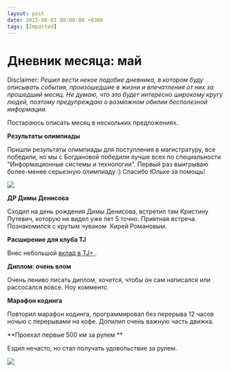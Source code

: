 ```yaml
---
layout: post
date: 2015-06-01 00:00:00 +0300
tags: [Imported]
---
```

# Дневник месяца: май

Disclaimer:
_Решил вести некое подобие дневника, в котором буду описывать события, произошедшие в жизни и впечатления от них за прошедший месяц. Не думаю, что это будет интересно широкому кругу людей, поэтому предупреждаю о возможном обилии бесполезной информации._

Постараюсь описать месяц в нескольких предложениях.

**Результаты олимпиады**

Пришли результаты олимпиады для поступления в магистратуру, все победили, но мы с Богдановой победили лучше всех по специальности "Информационные системы и технологии". Первый раз выигрываю более-менее серьезную олимпиаду :) Спасибо Юльке за помощь!

![](https://pbs.twimg.com/media/CFTXdzTUgAA4W-Z.png:large)

**ДР Димы Денисова**

Сходил на день рождения Димы Денисова, встретил там Кристину Путевич, которую не видел уже лет 5 точно. Приятная встреча. Познакомился с крутым чуваком  Кирей Романовым.

**Расширение для клуба TJ**

Внес небольшой [вклад в TJ+ ](https://blog.alexeyev.me/2015/05/tj-club/ "Расширение для chrome «Клуб TJ»").

**Диплом: очень влом**

Очень лениво писать диплом, хочется, чтобы он сам написался или рассосался вовсе. Ноу комментс.

**Марафон кодинга**

Повторил марафон кодинга, программировал без перерыва 12 часов ночью с перерывами на кофе. Допилил очень важную часть движка.

**Проехал первые 500 км за рулем **

Ездил нечасто, но стал получать удовольствие за рулем.

![](https://pp.vk.me/c622731/v622731842/31649/LePaOo58s9w.jpg)